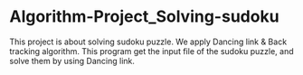 # Algorithm-Project_Solving-sudoku
This project is about solving sudoku puzzle.
We apply Dancing link & Back tracking algorithm.
This program get the input file of the sudoku puzzle, and solve them by using Dancing link.
